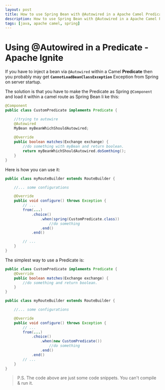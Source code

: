 ```yaml
---
layout: post
title: How to use Spring Bean with @Autowired in a Apache Camel Predicate
description: How to use Spring Bean with @Autowired in a Apache Camel Predicate. It's part 1 of the Apache Camel knowledge series
tags: [java, apache camel, spring]
---
```


# Using @Autowired in a Predicate - Apache Ignite

If you have to inject a bean via `@Autowired` within a Camel **Predicate** then you probably may get **`CannotLoadBeanClassException`** Exception from Spring on server startup. 

The solution is that you have to make the Predicate as Spring `@Component` and load it within a camel route as Spring Bean li
ke this: 

```java
@Component
public class CustomPredicate implements Predicate {

    //trying to autowire
    @Autowired
    MyBean myBeanWhichShouldAutowired;
    
    @Override 
    public boolean matches(Exchange exchange) {
        //do something with myBean and return boolean. 
        return myBeanWhichShouldAutowired.doSomthing();
    }
}
```

Here is how you can use it: 

```java
public class myRouteBuilder extends RouteBuilder {

    //... some configurations

    @Override
    public void configure() throws Exception {
        // ...
        from(...)
            .choice()
                .when(spring(CustomPredicate.class))
                    //do something
                .end()
            .end()

        // ...
    }    
}
```


The simplest way to use a Predicate is: 

```java
public class CustomPredicate implements Predicate {
    @Override 
    public boolean matches(Exchange exchange) {
        //do something and return boolean. 
    }
}

public class myRouteBuilder extends RouteBuilder { 

    //... some configurations

    @Override
    public void configure() throws Exception {
        // ...
        from(...)
            .choice()
                .when(new CustomPredicate())
                    //do something
                .end()
            .end()
        // ...
    }    
}
```

> P.S. The code above are just some code snippets. You can't compile & run it.